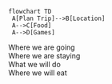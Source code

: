```mermaid
flowchart TD
 A[Plan Trip]-->B[Location]
 A-->C[Food]
 A-->D[Games]

```

Where we are going  
Where we are staying  
What we will do  
Where we will eat  